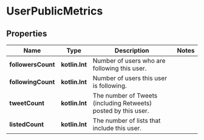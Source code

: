 
# UserPublicMetrics

## Properties
Name | Type | Description | Notes
------------ | ------------- | ------------- | -------------
**followersCount** | **kotlin.Int** | Number of users who are following this user. | 
**followingCount** | **kotlin.Int** | Number of users this user is following. | 
**tweetCount** | **kotlin.Int** | The number of Tweets (including Retweets) posted by this user. | 
**listedCount** | **kotlin.Int** | The number of lists that include this user. | 



